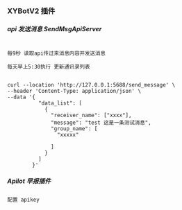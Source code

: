 ### XYBotV2 插件


##### api 发送消息  SendMsgApiServer

```

每9秒 读取api传过来消息内容并发送消息

每天早上5:30执行 更新通讯录列表


curl --location 'http://127.0.0.1:5688/send_message' \
--header 'Content-Type: application/json' \
--data '{
          "data_list": [
            {
              "receiver_name": ["xxxx"],
              "message": "test 这是一条测试消息",
              "group_name": [
                "xxxxx"

              ]
            }
          ]
        }'

```

##### Apilot 早报插件

```
配置 apikey
```
